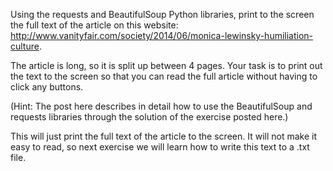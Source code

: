 Using the requests and BeautifulSoup Python libraries, print to the screen the full text of the article on this website: http://www.vanityfair.com/society/2014/06/monica-lewinsky-humiliation-culture.

The article is long, so it is split up between 4 pages. Your task is to print out the text to the screen so that you can read the full article without having to click any buttons.

(Hint: The post here describes in detail how to use the BeautifulSoup and requests libraries through the solution of the exercise posted here.)

This will just print the full text of the article to the screen. It will not make it easy to read, so next exercise we will learn how to write this text to a .txt file.